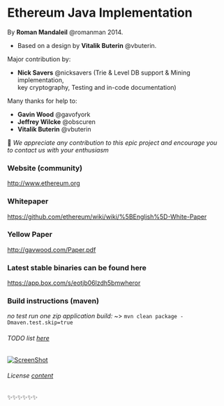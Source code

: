 # Ethereum Java Implementation


 By **Roman Mandaleil** @romanman 2014.   
 * Based on a design by **Vitalik Buterin** @vbuterin. 

 
 Major contribution by:   
  * **Nick Savers** @nicksavers (Trie & Level DB support & Mining implementation,   
     key cryptography, Testing and in-code documentation)
 
 
 Many thanks for help to:   
  * **Gavin Wood** @gavofyork   
  * **Jeffrey Wilcke** @obscuren   
  * **Vitalik Buterin** @vbuterin


:gem: *We appreciate any contribution to this epic project and encourage you   
 to contact us with your enthusiasm*
 
 
### Website (community)

http://www.ethereum.org

### Whitepaper

https://github.com/ethereum/wiki/wiki/%5BEnglish%5D-White-Paper

### Yellow Paper

http://gavwood.com/Paper.pdf

### Latest stable binaries can be found here

https://app.box.com/s/eotjb06lzdh5bmwheror

### Build instructions (maven)
 *no test run one zip application build:* ~> ` mvn clean package -Dmaven.test.skip=true `

###### TODO list [here](TODO.md)


[![ScreenShot](http://i.imgur.com/FQiBihl.jpg)](https://www.youtube.com/watch?v=D5ok7jh7AOg)


###### License [content](LICENSE)
:sparkles::sparkles::sparkles::sparkles::sparkles::sparkles:

 
 
 



